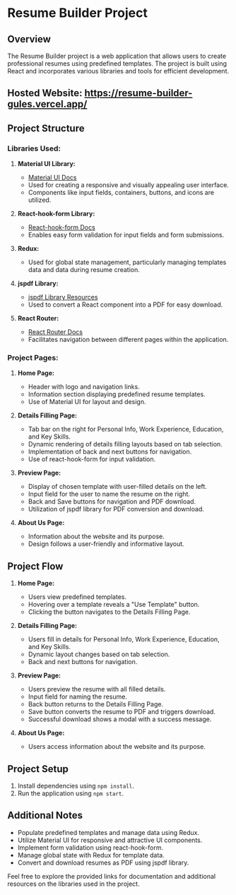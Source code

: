 # Resume Builder Project

## Overview

The Resume Builder project is a web application that allows users to create professional resumes using predefined templates. The project is built using React and incorporates various libraries and tools for efficient development.

## Hosted Website: https://resume-builder-gules.vercel.app/

## Project Structure

### Libraries Used:

1. **Material UI Library:**
   - [Material UI Docs](https://mui.com/material-ui/getting-started/overview/)
   - Used for creating a responsive and visually appealing user interface.
   - Components like input fields, containers, buttons, and icons are utilized.

2. **React-hook-form Library:**
   - [React-hook-form Docs](https://react-hook-form.com/)
   - Enables easy form validation for input fields and form submissions.

3. **Redux:**
   - Used for global state management, particularly managing templates data and data during resume creation.

4. **jspdf Library:**
   - [jspdf Library Resources](https://github.com/eKoopmans/pdfmake)
   - Used to convert a React component into a PDF for easy download.

5. **React Router:**
   - [React Router Docs](https://reactrouter.com/)
   - Facilitates navigation between different pages within the application.

### Project Pages:

1. **Home Page:**
   - Header with logo and navigation links.
   - Information section displaying predefined resume templates.
   - Use of Material UI for layout and design.

2. **Details Filling Page:**
   - Tab bar on the right for Personal Info, Work Experience, Education, and Key Skills.
   - Dynamic rendering of details filling layouts based on tab selection.
   - Implementation of back and next buttons for navigation.
   - Use of react-hook-form for input validation.

3. **Preview Page:**
   - Display of chosen template with user-filled details on the left.
   - Input field for the user to name the resume on the right.
   - Back and Save buttons for navigation and PDF download.
   - Utilization of jspdf library for PDF conversion and download.

4. **About Us Page:**
   - Information about the website and its purpose.
   - Design follows a user-friendly and informative layout.

## Project Flow

1. **Home Page:**
   - Users view predefined templates.
   - Hovering over a template reveals a "Use Template" button.
   - Clicking the button navigates to the Details Filling Page.

2. **Details Filling Page:**
   - Users fill in details for Personal Info, Work Experience, Education, and Key Skills.
   - Dynamic layout changes based on tab selection.
   - Back and next buttons for navigation.

3. **Preview Page:**
   - Users preview the resume with all filled details.
   - Input field for naming the resume.
   - Back button returns to the Details Filling Page.
   - Save button converts the resume to PDF and triggers download.
   - Successful download shows a modal with a success message.

4. **About Us Page:**
   - Users access information about the website and its purpose.

## Project Setup

1. Install dependencies using `npm install`.
2. Run the application using `npm start`.

## Additional Notes

- Populate predefined templates and manage data using Redux.
- Utilize Material UI for responsive and attractive UI components.
- Implement form validation using react-hook-form.
- Manage global state with Redux for template data.
- Convert and download resumes as PDF using jspdf library.

Feel free to explore the provided links for documentation and additional resources on the libraries used in the project.
